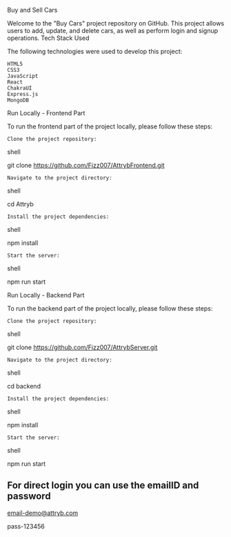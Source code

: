 Buy and Sell Cars

Welcome to the "Buy Cars" project repository on GitHub. This project allows users to add, update, and delete cars, as well as perform login and signup operations.
Tech Stack Used

The following technologies were used to develop this project:

    HTML5
    CSS3
    JavaScript
    React
    ChakraUI
    Express.js
    MongoDB

Run Locally - Frontend Part

To run the frontend part of the project locally, please follow these steps:

    Clone the project repository:

shell

git clone https://github.com/Fizz007/AttrybFrontend.git

    Navigate to the project directory:

shell

cd Attryb

    Install the project dependencies:

shell

npm install

    Start the server:

shell

npm run start

Run Locally - Backend Part

To run the backend part of the project locally, please follow these steps:

    Clone the project repository:

shell

git clone https://github.com/Fizz007/AttrybServer.git

    Navigate to the project directory:

shell

cd backend

    Install the project dependencies:

shell

npm install

    Start the server:

shell

npm run start


## For direct login you can use the emailID and password

email-demo@attryb.com

pass-123456
